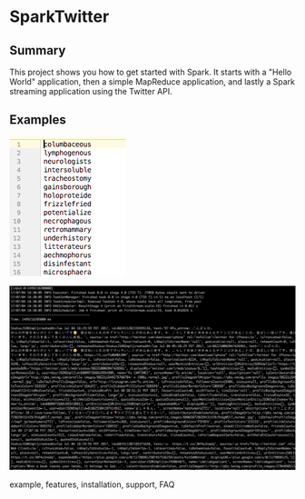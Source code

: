 # SparkTwitter

## Summary
This project shows you how to get started with Spark.  It starts with a "Hello World" application, then a simple MapReduce application, and lastly a Spark streaming application using the Twitter API.

## Examples
![Dictionary Sorted](src/main/resources/dictionary_words_sorted.png)

![Twitter Stream](src/main/resources/spark_streaming_twitter.png)

example, features, installation, support, FAQ
